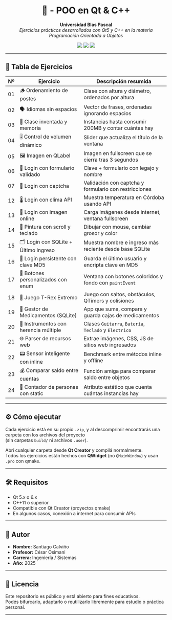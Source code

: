 <h1 align="center">🧠 - POO en Qt & C++</h1>
<p align="center">
  <strong>Universidad Blas Pascal</strong><br>
  <em>Ejercicios prácticos desarrollados con Qt5 y C++ en la materia Programación Orientada a Objetos</em>
</p>

<p align="center">
  <img src="https://img.shields.io/badge/Qt-5.15-green?logo=qt" />
  <img src="https://img.shields.io/badge/C++-Orientado%20a%20Objetos-blue?logo=c%2B%2B" />
  <img src="https://img.shields.io/badge/SQLite-integrated-lightgrey?logo=sqlite" />
</p>

---

## 📘 Tabla de Ejercicios

| Nº | Ejercicio                              | Descripción resumida                                       |
|----|----------------------------------------|-------------------------------------------------------------|
| 01 | 🪵 Ordenamiento de postes              | Clase con altura y diámetro, ordenados por altura           |
| 02 | 🗣️ Idiomas sin espacios                | Vector de frases, ordenadas ignorando espacios              |
| 03 | 🧠 Clase inventada y memoria           | Instancias hasta consumir 200MB y contar cuántas hay        |
| 04 | 🎚️ Control de volumen dinámico        | Slider que actualiza el título de la ventana                |
| 05 | 🖼️ Imagen en QLabel                    | Imagen en fullscreen que se cierra tras 3 segundos          |
| 06 | 🔐 Login con formulario validado       | Clave + formulario con legajo y nombre                      |
| 07 | 🧾 Login con captcha                   | Validación con captcha y formulario con restricciones       |
| 12 | 🌡️ Login con clima API                | Muestra temperatura en Córdoba usando API                  |
| 13 | 🌄 Login con imagen online             | Carga imágenes desde internet, ventana fullscreen           |
| 14 | 🎨 Pintura con scroll y teclado        | Dibujar con mouse, cambiar grosor y color                   |
| 15 | 🗂️ Login con SQLite + Último ingreso  | Muestra nombre e ingreso más reciente desde base SQLite     |
| 16 | 💾 Login persistente con clave MD5     | Guarda el último usuario y encripta clave en MD5            |
| 17 | 🎨 Botones personalizados con enum     | Ventana con botones coloridos y fondo con `paintEvent`      |
| 18 | 🦖 Juego T-Rex Extremo                 | Juego con saltos, obstáculos, QTimers y colisiones          |
| 19 | 💊 Gestor de Medicamentos (SQLite)     | App que suma, compara y guarda cajas de medicamentos        |
| 20 | 🎸 Instrumentos con herencia múltiple  | Clases `Guitarra`, `Batería`, `Teclado` y `Electrico`       |
| 21 | 🌐 Parser de recursos web              | Extrae imágenes, CSS, JS de sitios web ingresados           |
| 22 | 📟 Sensor inteligente con inline       | Benchmark entre métodos inline y offline                    |
| 23 | 💰 Comparar saldo entre cuentas        | Función amiga para comparar saldo entre objetos             |
| 24 | 👥 Contador de personas con static     | Atributo estático que cuenta cuántas instancias hay         |

---

## ⚙️ Cómo ejecutar

Cada ejercicio está en su propio `.zip`, y al descomprimir encontrarás una carpeta con los archivos del proyecto  
(sin carpetas `build/` ni archivos `.user`).

Abrí cualquier carpeta desde **Qt Creator** y compilá normalmente.  
Todos los ejercicios están hechos con **QWidget** (no `QMainWindow`) y usan `.pro` con qmake.

---

## 🛠️ Requisitos

- Qt 5.x o 6.x  
- C++11 o superior  
- Compatible con Qt Creator (proyectos qmake)  
- En algunos casos, conexión a internet para consumir APIs

---

## 👤 Autor

- **Nombre:** Santiago Calviño  
- **Profesor:** César Osimani  
- **Carrera:** Ingeniería / Sistemas  
- **Año:** 2025  


---

## 🧾 Licencia

Este repositorio es público y está abierto para fines educativos.  
Podés bifurcarlo, adaptarlo o reutilizarlo libremente para estudio o práctica personal.

---
